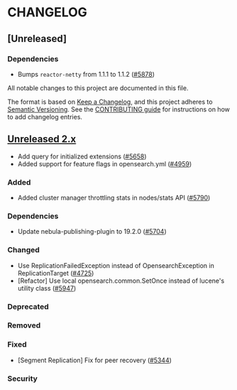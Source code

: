 
# CHANGELOG
## [Unreleased]
### Dependencies
- Bumps `reactor-netty` from 1.1.1 to 1.1.2 ([#5878](https://github.com/opensearch-project/OpenSearch/pull/5878))

All notable changes to this project are documented in this file.

The format is based on [Keep a Changelog](https://keepachangelog.com/en/1.0.0/), and this project adheres to [Semantic Versioning](https://semver.org/spec/v2.0.0.html). See the [CONTRIBUTING guide](./CONTRIBUTING.md#Changelog) for instructions on how to add changelog entries.

## [Unreleased 2.x]
- Add query for initialized extensions ([#5658](https://github.com/opensearch-project/OpenSearch/pull/5658))
- Added support for feature flags in opensearch.yml ([#4959](https://github.com/opensearch-project/OpenSearch/pull/4959))

### Added
- Added cluster manager throttling stats in nodes/stats API ([#5790](https://github.com/opensearch-project/OpenSearch/pull/5790))
### Dependencies
- Update nebula-publishing-plugin to 19.2.0 ([#5704](https://github.com/opensearch-project/OpenSearch/pull/5704))
### Changed
- Use ReplicationFailedException instead of OpensearchException in ReplicationTarget ([#4725](https://github.com/opensearch-project/OpenSearch/pull/4725))
- [Refactor] Use local opensearch.common.SetOnce instead of lucene's utility class ([#5947](https://github.com/opensearch-project/OpenSearch/pull/5947))

### Deprecated
### Removed
### Fixed
- [Segment Replication] Fix for peer recovery ([#5344](https://github.com/opensearch-project/OpenSearch/pull/5344))

### Security

[Unreleased 2.x]: https://github.com/opensearch-project/OpenSearch/compare/2.5...2.x
